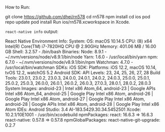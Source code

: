 How to Run:

git clone https://github.com/dhei/rn578
cd rn578
npm install
cd ios
pod repo update
pod install
Run ios/rn578.xcworkspace in Xcode.


`react-native info` output:

  React Native Environment Info:
    System:
      OS: macOS 10.14.5
      CPU: (8) x64 Intel(R) Core(TM) i7-7820HQ CPU @ 2.90GHz
      Memory: 401.06 MB / 16.00 GB
      Shell: 3.2.57 - /bin/bash
    Binaries:
      Node: 8.9.1 - ~/.nvm/versions/node/v8.9.1/bin/node
      Yarn: 1.6.0 - /usr/local/bin/yarn
      npm: 6.7.0 - ~/.nvm/versions/node/v8.9.1/bin/npm
      Watchman: 4.7.0 - /usr/local/bin/watchman
    SDKs:
      iOS SDK:
        Platforms: iOS 12.2, macOS 10.14, tvOS 12.2, watchOS 5.2
      Android SDK:
        API Levels: 23, 24, 25, 26, 27, 28
        Build Tools: 23.0.1, 23.0.2, 23.0.3, 24.0.0, 24.0.1, 24.0.2, 24.0.3, 25.0.0, 25.0.1, 25.0.2, 25.0.3, 26.0.0, 26.0.1, 26.0.2, 26.0.3, 27.0.3, 28.0.1, 28.0.2, 28.0.3
        System Images: android-23 | Intel x86 Atom_64, android-23 | Google APIs Intel x86 Atom_64, android-25 | Google Play Intel x86 Atom, android-26 | Google Play Intel x86 Atom, android-27 | Google Play Intel x86 Atom, android-28 | Google APIs Intel x86 Atom, android-28 | Google Play Intel x86 Atom
    IDEs:
      Android Studio: 3.4 AI-183.5429.30.34.5452501
      Xcode: 10.2.1/10E1001 - /usr/bin/xcodebuild
    npmPackages:
      react: 16.6.3 => 16.6.3 
      react-native: 0.57.8 => 0.57.8 
    npmGlobalPackages:
      react-native-git-upgrade: 0.2.7
